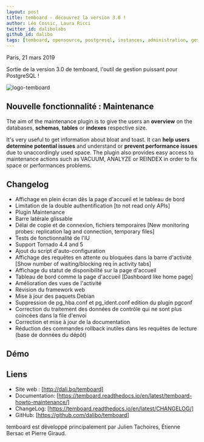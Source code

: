 ```yaml
---
layout: post
title: temboard - découvrez la version 3.0 !
author: Léo Cossic, Laura Ricci
twitter_id: dalibolabs
github_id: dalibo
tags: [temboard, opensource, postgresql, instances, administration, gestion, manage, supervision, manager, outil, tool, software, version, 3.0]
---
```


Paris, 21 mars 2019

Sortie de la version 3.0 de temboard, l'outil de gestion puissant pour PostgreSQL !

<!--MORE-->

![logo-temboard](https://raw.githubusercontent.com/dalibo/blog/gh-pages/img/temboard-bandeau-orange-catchphrase-ombre.png)


## Nouvelle fonctionnalité : Maintenance

The aim of the maintenance plugin is to give the users an **overview** on the databases, **schemas**, **tables** or **indexes** respective size.

It's very useful to get information about bloat and toast. It can **help users determine potential issues** and understand or **prevent performance issues** due to unaccordingly used space. The plugin also provides easy access to maintenance actions such as VACUUM, ANALYZE or REINDEX in order to fix space or performances problems.

## Changelog

   * Affichage en plein écran dès la page d'accueil et le tableau de bord 
   * Limitation de la double authentification [to not read only APIs]
   * Plugin Maintenance
   * Barre latérale glissable 
   * Délai de copie et de connexion, fichiers temporaires [New monitoring probes: replication lag and connection, temporary files]
   * Tests de fonctionnalité de l'IU 
   * Support Tornado 4.4 and 5
   * Ajout du script d'auto-configuration 
   * Affichage des requêtes en attente ou bloquées dans la barre d'activité [Show number of waiting/blocking req in activity tabs] 
   * Affichage du statut de disponibilité sur la page d'accueil 
   * Tableau de bord comme la page d'accueil [Dashboard like home page]
   * Amélioration des vues de l'activité 
   * Révision du framework web 
   * Mise à jour des paquets Debian 
   * Suppression de pg_hba.conf et pg_ident.conf edition du plugin pgconf
   * Correction du traitement des données de contrôle qui ne sont plus coincées dans la file d'envoi
   * Correction et mise à jour de la documentation 
   * Réduction des commandes rollback inutiles dans les requêtes de lecture (base de données du dépôt)

## Démo

## Liens
  * Site web : [http://dali.bo/temboard] 
  * Documentation: [https://temboard.readthedocs.io/en/latest/temboard-howto-maintenance/] 
  * ChangeLog: [https://temboard.readthedocs.io/en/latest/CHANGELOG/] 
  * GitHub: [https://github.com/dalibo/temboard] 


temboard est développé principalement par Julien Tachoires, Étienne Bersac et Pierre Giraud.
